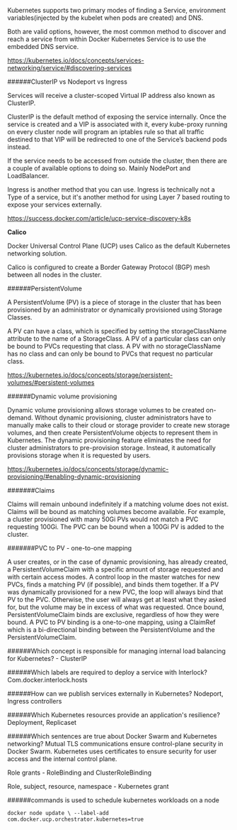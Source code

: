 
Kubernetes supports two primary modes of finding a Service, environment variables(injected by the kubelet when pods are created) and DNS. 

Both are valid options, however, the most common method to discover and reach a service from within Docker Kubernetes Service is to use the embedded DNS service.

https://kubernetes.io/docs/concepts/services-networking/service/#discovering-services

######ClusterIP vs Nodeport vs Ingress

Services will receive a cluster-scoped Virtual IP address also known as ClusterIP.

ClusterIP is the default method of exposing the service internally. Once the service is created and a VIP is associated with it, every kube-proxy running on every cluster node will program an iptables rule so that all traffic destined to that VIP will be redirected to one of the Service’s backend pods instead.

If the service needs to be accessed from outside the cluster, then there are a couple of available options to doing so. Mainly NodePort and LoadBalancer.

Ingress is another method that you can use. Ingress is technically not a Type of a service, but it's another method for using Layer 7 based routing to expose your services externally.

https://success.docker.com/article/ucp-service-discovery-k8s

**Calico**

Docker Universal Control Plane (UCP) uses Calico as the default Kubernetes networking solution. 

Calico is configured to create a Border Gateway Protocol (BGP) mesh between all nodes in the cluster.

######PersistentVolume

A PersistentVolume (PV) is a piece of storage in the cluster that has been provisioned by an administrator or dynamically provisioned using Storage Classes.

A PV can have a class, which is specified by setting the storageClassName attribute to the name of a StorageClass. A PV of a particular class can only be bound to PVCs requesting that class. A PV with no storageClassName has no class and can only be bound to PVCs that request no particular class.

https://kubernetes.io/docs/concepts/storage/persistent-volumes/#persistent-volumes

######Dynamic volume provisioning

Dynamic volume provisioning allows storage volumes to be created on-demand. Without dynamic provisioning, cluster administrators have to manually make calls to their cloud or storage provider to create new storage volumes, and then create PersistentVolume objects to represent them in Kubernetes. The dynamic provisioning feature eliminates the need for cluster administrators to pre-provision storage. Instead, it automatically provisions storage when it is requested by users.

https://kubernetes.io/docs/concepts/storage/dynamic-provisioning/#enabling-dynamic-provisioning

#######Claims

Claims will remain unbound indefinitely if a matching volume does not exist. Claims will be bound as matching volumes become available. For example, a cluster provisioned with many 50Gi PVs would not match a PVC requesting 100Gi. The PVC can be bound when a 100Gi PV is added to the cluster.

#######PVC to PV - one-to-one mapping

A user creates, or in the case of dynamic provisioning, has already created, a PersistentVolumeClaim with a specific amount of storage requested and with certain access modes. A control loop in the master watches for new PVCs, finds a matching PV (if possible), and binds them together. If a PV was dynamically provisioned for a new PVC, the loop will always bind that PV to the PVC. Otherwise, the user will always get at least what they asked for, but the volume may be in excess of what was requested. Once bound, PersistentVolumeClaim binds are exclusive, regardless of how they were bound. A PVC to PV binding is a one-to-one mapping, using a ClaimRef which is a bi-directional binding between the PersistentVolume and the PersistentVolumeClaim.

######Which concept is responsible for managing internal load balancing for Kubernetes? - ClusterIP

######Which labels are required to deploy a service with Interlock? Com.docker.interlock.hosts

######How can we publish services externally in Kubernetes? Nodeport, Ingress controllers

######Which Kubernetes resources provide an application's resilience? Deployment, Replicaset

######Which sentences are true about Docker Swarm and Kubernetes networking? 
	Mutual TLS communications ensure control-plane security in Docker Swarm.
    Kubernetes uses certificates to ensure security for user access and the internal control plane.
    
Role grants - RoleBinding and ClusterRoleBinding

Role, subject, resource, namespace - Kubernetes grant

######commands is used to schedule kubernetes workloads on a node
```
docker node update \ --label-add com.docker.ucp.orchestrator.kubernetes=true
```
    






